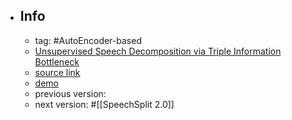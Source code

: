 - ## Info
	- tag: #AutoEncoder-based
	- [Unsupervised Speech Decomposition via Triple Information Bottleneck](https://arxiv.org/abs/2004.11284)
	- [source link](https://github.com/auspicious3000/SpeechSplit)
	- [demo](https://auspicious3000.github.io/SpeechSplit-Demo/)
	- previous version:
	- next version: #[[SpeechSplit 2.0]]